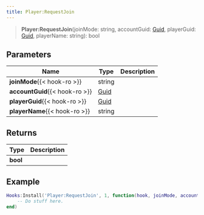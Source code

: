 ```yaml
---
title: Player:RequestJoin
---
```


> **Player:RequestJoin**(joinMode: string, accountGuid: [Guid](/vext/ref/shared/type/guid), playerGuid: [Guid](/vext/ref/shared/type/guid), playerName: string): bool

## Parameters

| Name | Type | Description |
| ---- | ---- | ----------- |
| **joinMode**{{< hook-ro >}} | string |  |
| **accountGuid**{{< hook-ro >}} | [Guid](/vext/ref/shared/type/guid) |  |
| **playerGuid**{{< hook-ro >}} | [Guid](/vext/ref/shared/type/guid) |  |
| **playerName**{{< hook-ro >}} | string |  |

## Returns

| Type | Description |
| ---- | ----------- |
| **bool** |  |

## Example

```lua
Hooks:Install('Player:RequestJoin', 1, function(hook, joinMode, accountGuid, playerGuid, playerName)
    -- Do stuff here.
end)
```
